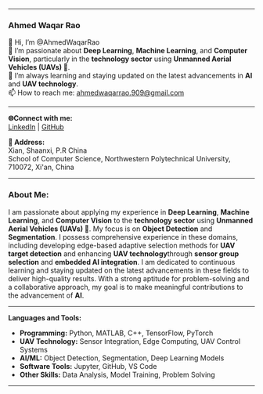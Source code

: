 

---

### Ahmed Waqar Rao
👋 Hi, I’m @AhmedWaqarRao  
👀 I’m passionate about **Deep Learning**, **Machine Learning**, and **Computer Vision**, particularly in the **technology sector** using **Unmanned Aerial Vehicles (UAVs) 🚁**.  
🌱 I’m always learning and staying updated on the latest advancements in **AI** and **UAV technology**.  
📫 How to reach me: ahmedwaqarrao.909@gmail.com

---


**🌐Connect with me:**  
[LinkedIn](https://www.linkedin.com/in/ahmed-waqar-b1b700183) | [GitHub](https://github.com/AhmedWaqarRao)


**📍 Address:**  
Xian, Shaanxi, P.R China  
School of Computer Science, Northwestern Polytechnical University, 710072, Xi'an, China

---

### About Me:
I am passionate about applying my experience in **Deep Learning**, **Machine Learning**, and **Computer Vision** 
to the **technology sector** using **Unmanned Aerial Vehicles (UAVs) 🚁**. My focus is on **Object Detection** 
and **Segmentation**. I possess comprehensive experience in these domains, including developing edge-based 
adaptive selection methods for **UAV target detection** and enhancing **UAV technology**through 
**sensor group selection** and **embedded AI integration**. I am dedicated to continuous learning and staying
updated on the latest advancements in these fields to deliver high-quality results. With a strong aptitude for
problem-solving and a collaborative approach, my goal is to make meaningful contributions to the advancement of **AI**.

---

**Languages and Tools:**  
- **Programming:** Python, MATLAB, C++, TensorFlow, PyTorch  
- **UAV Technology:** Sensor Integration, Edge Computing, UAV Control Systems  
- **AI/ML:** Object Detection, Segmentation, Deep Learning Models  
- **Software Tools:** Jupyter, GitHub, VS Code  
- **Other Skills:** Data Analysis, Model Training, Problem Solving  



---
